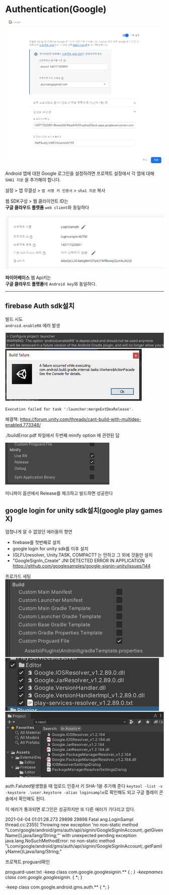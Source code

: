 # Authentication(Google)

<img src="img/readme2/Firebase1.png"/>

Android 앱에 대한 Google 로그인을 설정하려면 프로젝트 설정에서 각 앱에 대해 `SHA1 지문` 을 추가해야 합니다.

설정 > 앱 무결성 > `앱 서명 키 인증서` > `sha1 지문` 복사

웹 SDK구성 > 웹 클라이언트 ID는  
**구글 클라우드 플랫폼** `web client`와 동일하다

<img src="img/readme2/Firebase2.png"/>

**파이어베이스** 웹 Api키는  
**구글 클라우드 플랫폼**에 `Android key`와 동일하다.

---

## firebase Auth sdk설치

빌드 시도  
`android.enableR8` 에러 발생

<img src="img/readme2/AndroidBuildError1.png"/>
<br/>
<img src="img/readme2/AndroidBuildError2.png"/>

`Execution failed for task ':launcher:mergeExtDexRelease'.`

해결책:
https://forum.unity.com/threads/cant-build-with-multidex-enabled.773348/

./buildError.pdf 파일에서 두번째 minify option 에 관련된 답

<img src="img/readme2/AndroidBuildError3.png"/>

미니파이 옵션에서 Release를 체크하고 빌드하면 성공한다

## google login for unity sdk설치(google play games X)

엄청나게 알 수 없었던 에러들의 향연

- firebase를 첫번째로 설치
- google login for unity sdk를 이후 설치
- (GLFU)resolver, Unity.TASK, COMPACT? 는 안하고 그 외에 것들만 설치
- "GoogleSignIn_Create" JNI DETECTED ERROR IN APPLICATION
    https://github.com/googlesamples/google-signin-unity/issues/144

프로가드 세팅  
<img src="img/readme2/proguard01.png"/>
<img src="img/readme2/version01.png"/>
<img src="img/readme2/version02.png"/>

auth.Faluted발생했을 때
업로드 인증서 키 SHA-1을 추가해 준다
`keytool -list -v -keystore .\user.keystore -alias loginsample`로 확인해도 되고
구글 플레이 콘솔에서 확인해도 된다.

이 에러가 통과되면 로그인은 성공하지만 또 다른 에러가 기다리고 있다.

2021-04-04 01:01:28.273 29898 29898 Fatal ang.LoginSampl thread.cc:2355] Throwing new exception 'no non-static method "Lcom/google/android/gms/auth/api/signin/GoogleSignInAccount;.getGivenName()Ljava/lang/String;"' with unexpected pending exception: java.lang.NoSuchMethodError: no non-static method "Lcom/google/android/gms/auth/api/signin/GoogleSignInAccount;.getFamilyName()Ljava/lang/String;"

프로젝트 proguard확인

proguard-user.txt
-keep class com.google.googlesignin.** { *; }
-keepnames class com.google.googlesignin.* { *; }

-keep class com.google.android.gms.auth.** { *; }
